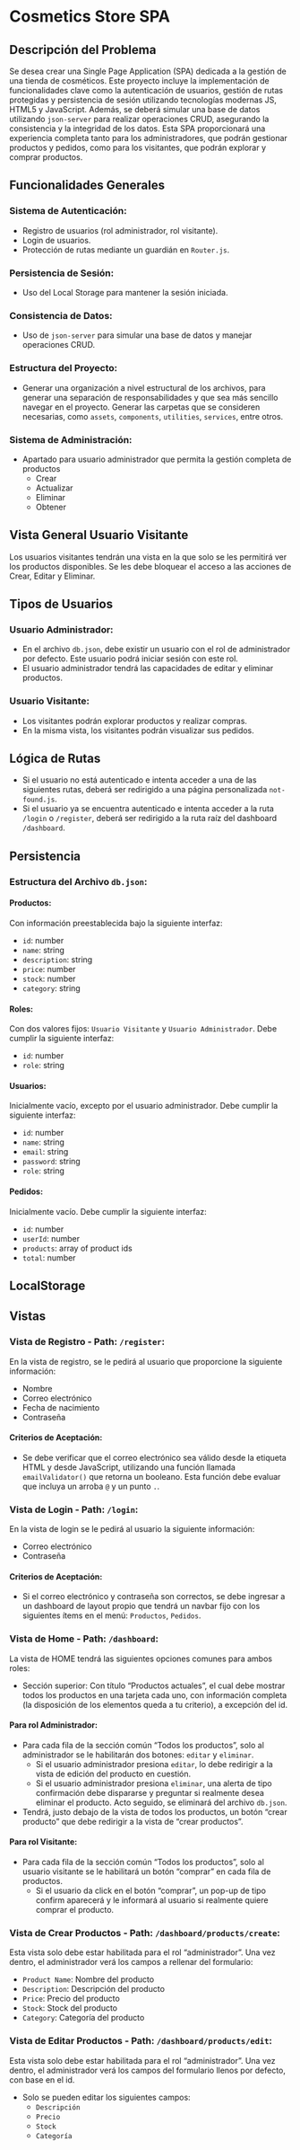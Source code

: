 # Cosmetics Store SPA

## Descripción del Problema

Se desea crear una Single Page Application (SPA) dedicada a la gestión de una tienda de cosméticos. Este proyecto incluye la implementación de funcionalidades clave como la autenticación de usuarios, gestión de rutas protegidas y persistencia de sesión utilizando tecnologías modernas JS, HTML5 y JavaScript. Además, se deberá simular una base de datos utilizando `json-server` para realizar operaciones CRUD, asegurando la consistencia y la integridad de los datos. Esta SPA proporcionará una experiencia completa tanto para los administradores, que podrán gestionar productos y pedidos, como para los visitantes, que podrán explorar y comprar productos.

## Funcionalidades Generales

### Sistema de Autenticación:
- Registro de usuarios (rol administrador, rol visitante).
- Login de usuarios.
- Protección de rutas mediante un guardián en `Router.js`.

### Persistencia de Sesión:
- Uso del Local Storage para mantener la sesión iniciada.

### Consistencia de Datos:
- Uso de `json-server` para simular una base de datos y manejar operaciones CRUD.

### Estructura del Proyecto:
- Generar una organización a nivel estructural de los archivos, para generar una separación de responsabilidades y que sea más sencillo navegar en el proyecto. Generar las carpetas que se consideren necesarias, como `assets`, `components`, `utilities`, `services`, entre otros.

### Sistema de Administración:
- Apartado para usuario administrador que permita la gestión completa de productos
  - Crear
  - Actualizar
  - Eliminar
  - Obtener

## Vista General Usuario Visitante

Los usuarios visitantes tendrán una vista en la que solo se les permitirá ver los productos disponibles. Se les debe bloquear el acceso a las acciones de Crear, Editar y Eliminar.

## Tipos de Usuarios

### Usuario Administrador:
- En el archivo `db.json`, debe existir un usuario con el rol de administrador por defecto. Este usuario podrá iniciar sesión con este rol.
- El usuario administrador tendrá las capacidades de editar y eliminar productos.

### Usuario Visitante:
- Los visitantes podrán explorar productos y realizar compras.
- En la misma vista, los visitantes podrán visualizar sus pedidos.

## Lógica de Rutas

- Si el usuario no está autenticado e intenta acceder a una de las siguientes rutas, deberá ser redirigido a una página personalizada `not-found.js`.
- Si el usuario ya se encuentra autenticado e intenta acceder a la ruta `/login` o `/register`, deberá ser redirigido a la ruta raíz del dashboard `/dashboard`.

## Persistencia

### Estructura del Archivo `db.json`:

#### Productos:

Con información preestablecida bajo la siguiente interfaz:
- `id`: number
- `name`: string
- `description`: string
- `price`: number
- `stock`: number
- `category`: string

#### Roles:

Con dos valores fijos: `Usuario Visitante` y `Usuario Administrador`. Debe cumplir la siguiente interfaz:
- `id`: number
- `role`: string

#### Usuarios:

Inicialmente vacío, excepto por el usuario administrador. Debe cumplir la siguiente interfaz:
- `id`: number
- `name`: string
- `email`: string
- `password`: string
- `role`: string

#### Pedidos:

Inicialmente vacío. Debe cumplir la siguiente interfaz:
- `id`: number
- `userId`: number
- `products`: array of product ids
- `total`: number

## LocalStorage

## Vistas

### Vista de Registro - Path: `/register`:

En la vista de registro, se le pedirá al usuario que proporcione la siguiente información:
- Nombre
- Correo electrónico
- Fecha de nacimiento
- Contraseña

#### Criterios de Aceptación:

- Se debe verificar que el correo electrónico sea válido desde la etiqueta HTML y desde JavaScript, utilizando una función llamada `emailValidator()` que retorna un booleano. Esta función debe evaluar que incluya un arroba `@` y un punto `.`.

### Vista de Login - Path: `/login`:

En la vista de login se le pedirá al usuario la siguiente información:
- Correo electrónico
- Contraseña

#### Criterios de Aceptación:

- Si el correo electrónico y contraseña son correctos, se debe ingresar a un dashboard de layout propio que tendrá un navbar fijo con los siguientes ítems en el menú: `Productos`, `Pedidos`.

### Vista de Home - Path: `/dashboard`:

La vista de HOME tendrá las siguientes opciones comunes para ambos roles:
- Sección superior: Con título “Productos actuales”, el cual debe mostrar todos los productos en una tarjeta cada uno, con información completa (la disposición de los elementos queda a tu criterio), a excepción del id.

#### Para rol Administrador:

- Para cada fila de la sección común “Todos los productos”, solo al administrador se le habilitarán dos botones: `editar` y `eliminar`.
  - Si el usuario administrador presiona `editar`, lo debe redirigir a la vista de edición del producto en cuestión.
  - Si el usuario administrador presiona `eliminar`, una alerta de tipo confirmación debe dispararse y preguntar si realmente desea eliminar el producto. Acto seguido, se eliminará del archivo `db.json`.
- Tendrá, justo debajo de la vista de todos los productos, un botón “crear producto” que debe redirigir a la vista de “crear productos”.

#### Para rol Visitante:

- Para cada fila de la sección común “Todos los productos”, solo al usuario visitante se le habilitará un botón “comprar” en cada fila de productos.
  - Si el usuario da click en el botón “comprar”, un pop-up de tipo confirm aparecerá y le informará al usuario si realmente quiere comprar el producto.

### Vista de Crear Productos - Path: `/dashboard/products/create`:

Esta vista solo debe estar habilitada para el rol “administrador”.
Una vez dentro, el administrador verá los campos a rellenar del formulario:
- `Product Name`: Nombre del producto
- `Description`: Descripción del producto
- `Price`: Precio del producto
- `Stock`: Stock del producto
- `Category`: Categoría del producto

### Vista de Editar Productos - Path: `/dashboard/products/edit`:

Esta vista solo debe estar habilitada para el rol “administrador”.
Una vez dentro, el administrador verá los campos del formulario llenos por defecto, con base en el id.
- Solo se pueden editar los siguientes campos:
  - `Descripción`
  - `Precio`
  - `Stock`
  - `Categoría`
